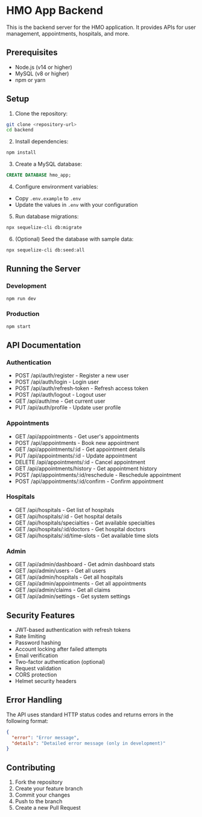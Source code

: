 # HMO App Backend

This is the backend server for the HMO application. It provides APIs for user management, appointments, hospitals, and more.

## Prerequisites

- Node.js (v14 or higher)
- MySQL (v8 or higher)
- npm or yarn

## Setup

1. Clone the repository:
```bash
git clone <repository-url>
cd backend
```

2. Install dependencies:
```bash
npm install
```

3. Create a MySQL database:
```sql
CREATE DATABASE hmo_app;
```

4. Configure environment variables:
- Copy `.env.example` to `.env`
- Update the values in `.env` with your configuration

5. Run database migrations:
```bash
npx sequelize-cli db:migrate
```

6. (Optional) Seed the database with sample data:
```bash
npx sequelize-cli db:seed:all
```

## Running the Server

### Development
```bash
npm run dev
```

### Production
```bash
npm start
```

## API Documentation

### Authentication
- POST /api/auth/register - Register a new user
- POST /api/auth/login - Login user
- POST /api/auth/refresh-token - Refresh access token
- POST /api/auth/logout - Logout user
- GET /api/auth/me - Get current user
- PUT /api/auth/profile - Update user profile

### Appointments
- GET /api/appointments - Get user's appointments
- POST /api/appointments - Book new appointment
- GET /api/appointments/:id - Get appointment details
- PUT /api/appointments/:id - Update appointment
- DELETE /api/appointments/:id - Cancel appointment
- GET /api/appointments/history - Get appointment history
- POST /api/appointments/:id/reschedule - Reschedule appointment
- POST /api/appointments/:id/confirm - Confirm appointment

### Hospitals
- GET /api/hospitals - Get list of hospitals
- GET /api/hospitals/:id - Get hospital details
- GET /api/hospitals/specialties - Get available specialties
- GET /api/hospitals/:id/doctors - Get hospital doctors
- GET /api/hospitals/:id/time-slots - Get available time slots

### Admin
- GET /api/admin/dashboard - Get admin dashboard stats
- GET /api/admin/users - Get all users
- GET /api/admin/hospitals - Get all hospitals
- GET /api/admin/appointments - Get all appointments
- GET /api/admin/claims - Get all claims
- GET /api/admin/settings - Get system settings

## Security Features

- JWT-based authentication with refresh tokens
- Rate limiting
- Password hashing
- Account locking after failed attempts
- Email verification
- Two-factor authentication (optional)
- Request validation
- CORS protection
- Helmet security headers

## Error Handling

The API uses standard HTTP status codes and returns errors in the following format:
```json
{
  "error": "Error message",
  "details": "Detailed error message (only in development)"
}
```

## Contributing

1. Fork the repository
2. Create your feature branch
3. Commit your changes
4. Push to the branch
5. Create a new Pull Request 